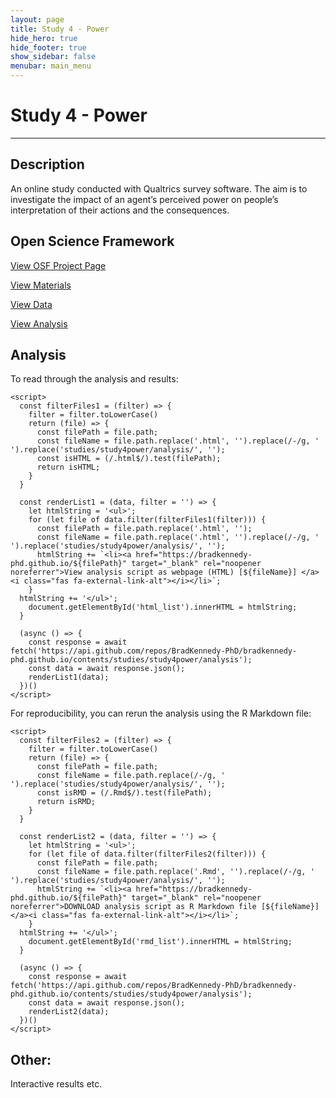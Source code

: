 ```yaml
---
layout: page
title: Study 4 - Power
hide_hero: true
hide_footer: true
show_sidebar: false
menubar: main_menu
---
```

# Study 4 - Power

***

## Description
An online study conducted with Qualtrics survey software. The aim is to investigate the impact of an agent’s perceived power on people’s interpretation of their actions and the consequences. 

## Open Science Framework
<a href="https://osf.io/u3j4y/" target="_blank" rel="noopener noreferrer">View OSF Project Page <i class="fas fa-external-link-alt"></i></a>

<a href="https://osf.io/rn68x/" class="button is-primary" target="_blank" rel="noopener noreferrer">View Materials <i class="fas fa-external-link-alt"></i></a>

<a href="https://osf.io/5txkg/" class="button is-primary" target="_blank" rel="noopener noreferrer">View Data <i class="fas fa-external-link-alt"></i></a>

<a href="https://osf.io/gu7bh/" class="button is-primary" target="_blank" rel="noopener noreferrer">View Analysis <i class="fas fa-external-link-alt"></i></a>

<html>
    <div>
      <h2>Analysis</h2>
      <p>To read through the analysis and results:</p>
      <ul id="html_list">
      </ul>
    </div>
    
    <script>
      const filterFiles1 = (filter) => {
        filter = filter.toLowerCase()
        return (file) => {
          const filePath = file.path;
          const fileName = file.path.replace('.html', '').replace(/-/g, ' ').replace('studies/study4power/analysis/', '');
          const isHTML = (/.html$/).test(filePath);
          return isHTML;
        }
      }
      
      const renderList1 = (data, filter = '') => {
        let htmlString = '<ul>';
        for (let file of data.filter(filterFiles1(filter))) {
          const filePath = file.path.replace('.html', '');
          const fileName = file.path.replace('.html', '').replace(/-/g, ' ').replace('studies/study4power/analysis/', '');
          htmlString += `<li><a href="https://bradkennedy-phd.github.io/${filePath}" target="_blank" rel="noopener noreferrer">View analysis script as webpage (HTML) [${fileName}] </a><i class="fas fa-external-link-alt"></i></li>`;
        }
      htmlString += '</ul>';
        document.getElementById('html_list').innerHTML = htmlString;
      }
      
      (async () => {
        const response = await fetch('https://api.github.com/repos/BradKennedy-PhD/bradkennedy-phd.github.io/contents/studies/study4power/analysis');
        const data = await response.json();
        renderList1(data);
      })()
    </script>
</html>

<html>
<div>
<p>For reproducibility, you can rerun the analysis using the R Markdown file:</p>
<ul id="rmd_list">
      </ul>
    </div>
    
    <script>
      const filterFiles2 = (filter) => {
        filter = filter.toLowerCase()
        return (file) => {
          const filePath = file.path;
          const fileName = file.path.replace(/-/g, ' ').replace('studies/study4power/analysis/', '');
          const isRMD = (/.Rmd$/).test(filePath);
          return isRMD;
        }
      }
      
      const renderList2 = (data, filter = '') => {
        let htmlString = '<ul>';
        for (let file of data.filter(filterFiles2(filter))) {
          const filePath = file.path;
          const fileName = file.path.replace('.Rmd', '').replace(/-/g, ' ').replace('studies/study4power/analysis/', '');
          htmlString += `<li><a href="https://bradkennedy-phd.github.io/${filePath}" target="_blank" rel="noopener noreferrer">DOWNLOAD analysis script as R Markdown file [${fileName}] </a><i class="fas fa-external-link-alt"></i></li>`;
        }
      htmlString += '</ul>';
        document.getElementById('rmd_list').innerHTML = htmlString;
      }
      
      (async () => {
        const response = await fetch('https://api.github.com/repos/BradKennedy-PhD/bradkennedy-phd.github.io/contents/studies/study4power/analysis');
        const data = await response.json();
        renderList2(data);
      })()
    </script>
</html>

## Other:
Interactive results etc.